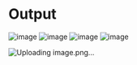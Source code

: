#  Output

![image](https://github.com/user-attachments/assets/10c02602-efe3-49bd-99bf-3ec7e4e7d21c)
![image](https://github.com/user-attachments/assets/cbc23ebd-c84b-430a-a62d-010e9b5013fd)
![image](https://github.com/user-attachments/assets/b1e7b9a9-a714-4dc1-953d-a6785cb1322f)
![image](https://github.com/user-attachments/assets/69d3412a-dd95-46a0-a63b-724ae3f9c05e)

![Uploading image.png…]()
